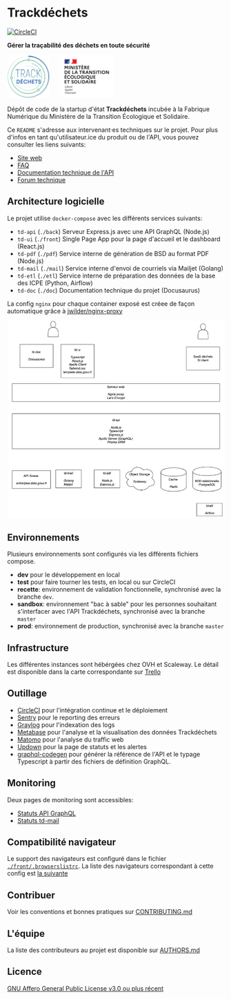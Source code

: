 # Trackdéchets

[![CircleCI](https://circleci.com/gh/MTES-MCT/trackdechets/tree/dev.svg?style=svg)](https://circleci.com/gh/MTES-MCT/trackdechets/tree/dev)

**Gérer la traçabilité des déchets en toute sécurité**

<img height="100px" style="margin-right: 20px" src="./front/public/trackdechets.png" alt="logo"></img>
<img height="100px" src="./front/public/marianne.svg" alt="logo"></img>

Dépôt de code de la startup d'état **Trackdéchets** incubée à la Fabrique Numérique du Ministère de la Transition Écologique et Solidaire.

Ce `README` s'adresse aux intervenant·es techniques sur le projet. Pour plus d'infos en tant qu'utilisateur.ice du produit ou de l'API, vous pouvez consulter les liens suivants:

- [Site web](https://trackdechets.beta.gouv.fr)
- [FAQ](https://faq.trackdechets.fr/)
- [Documentation technique de l'API](https://developers.trackdechets.beta.gouv.fr)
- [Forum technique](https://forum.trackdechets.beta.gouv.fr)

## Architecture logicielle

Le projet utilise `docker-compose` avec les différents services suivants:

- `td-api` (`./back`) Serveur Express.js avec une API GraphQL (Node.js)
- `td-ui` (`./front`) Single Page App pour la page d'accueil et le dashboard (React.js)
- `td-pdf` (`./pdf`) Service interne de génération de BSD au format PDF (Node.js)
- `td-mail` (`./mail`) Service interne d'envoi de courriels via Mailjet (Golang)
- `td-etl` (`./etl`) Service interne de préparation des données de la base des ICPE (Python, Airflow)
- `td-doc` (`./doc`) Documentation technique du projet (Docusaurus)

La config `nginx` pour chaque container exposé est créee de façon automatique grâce à [jwilder/nginx-proxy](https://github.com/nginx-proxy/nginx-proxy)

![stack](./stack.png)

## Environnements

Plusieurs environnements sont configurés via les différents fichiers compose.

- **dev** pour le développement en local
- **test** pour faire tourner les tests, en local ou sur CircleCI
- **recette**: environnement de validation fonctionnelle, synchronisé avec la branche `dev`.
- **sandbox**: environnement "bac à sable" pour les personnes souhaitant s'interfacer avec l'API Trackdéchets, synchronisé avec la branche `master`
- **prod**: environnement de production, synchronisé avec la branche `master`

## Infrastructure

Les différentes instances sont hébérgées chez OVH et Scaleway. Le détail est disponible dans la carte correspondante sur [Trello](https://trello.com/c/zZJskt5m)

## Outillage

- [CircleCI](https://circleci.com/) pour l'intégration continue et le déploiement
- [Sentry](https://sentry.io) pour le reporting des erreurs
- [Graylog](https://www.graylog.org/) pour l'indexation des logs
- [Metabase](https://www.metabase.com/) pour l'analyse et la visualisation des données Trackdéchets
- [Matomo](https://fr.matomo.org/) pour l'analyse du traffic web
- [Updown](https://updown.io/) pour la page de statuts et les alertes
- [graphql-codegen](https://graphql-code-generator.com/) pour générer la référence de l'API et le typage Typescript à partir des fichiers de définition GraphQL.

## Monitoring

Deux pages de monitoring sont accessibles:
- [Statuts API GraphQL](https://status.trackdechets.beta.gouv.fr)
- [Statuts td-mail](https://status.trackdechets.beta.gouv.fr)

## Compatibilité navigateur

Le support des navigateurs est configuré dans le fichier [`./front/.browserslistrc`](./front/.browserslistrc). La liste des navigateurs correspondant à cette config est [la suivante](https://browserl.ist/?q=%3E+0.1%25%2C+not+dead%2C+not+op_mini+all%2C+ie+11)

## Contribuer

Voir les conventions et bonnes pratiques sur [CONTRIBUTING.md](./CONTRIBUTING.md)

## L'équipe

La liste des contributeurs au projet est disponible sur [AUTHORS.md](./AUTHORS.md)

## Licence

[GNU Affero General Public License v3.0 ou plus récent](https://spdx.org/licenses/AGPL-3.0-or-later.html)
